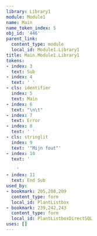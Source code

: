 ```yaml
---
library: Library1
module: Module1
name: Main
name_token_index: 5
obj_id: '446'
parent_link:
  content_type: module
  local_id: Module1.Library1
title: Main.Module1.Library1
tokens:
- index: 3
  text: Sub
- index: 4
  text: ' '
- cls: identifier
  index: 5
  text: Main
- index: 6
  text: "\n\t"
- index: 7
  text: Error
- index: 8
  text: ' '
- cls: stringlit
  index: 9
  text: '"Mijn fout"'
- index: 10
  text: '

    '
- index: 11
  text: End Sub
used_by:
- bookmark: 205,208,209
  content_type: form
  local_id: PlantListbox
- bookmark: 239,242,243
  content_type: form
  local_id: PlantListboxDirectSQL
uses: []
---
```

